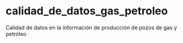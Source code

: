 # calidad_de_datos_gas_petroleo
Calidad de datos en la información de producción de pozos de gas y petróleo
